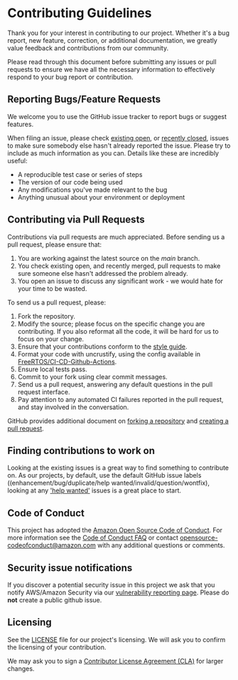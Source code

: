 # Contributing Guidelines

Thank you for your interest in contributing to our project. Whether it's a bug report, new feature, correction, or additional
documentation, we greatly value feedback and contributions from our community.

Please read through this document before submitting any issues or pull requests to ensure we have all the necessary
information to effectively respond to your bug report or contribution.


## Reporting Bugs/Feature Requests

We welcome you to use the GitHub issue tracker to report bugs or suggest features.

When filing an issue, please check [existing open](https://github.com/FreeRTOS/coreMQTT/issues), or [recently closed](https://github.com/FreeRTOS/coreMQTT/issues?q=is%3Aissue+is%3Aclosed), issues to make sure somebody else hasn't already
reported the issue. Please try to include as much information as you can. Details like these are incredibly useful:

* A reproducible test case or series of steps
* The version of our code being used
* Any modifications you've made relevant to the bug
* Anything unusual about your environment or deployment


## Contributing via Pull Requests
Contributions via pull requests are much appreciated. Before sending us a pull request, please ensure that:

1. You are working against the latest source on the *main* branch.
1. You check existing open, and recently merged, pull requests to make sure someone else hasn't addressed the problem already.
1. You open an issue to discuss any significant work - we would hate for your time to be wasted.

To send us a pull request, please:

1. Fork the repository.
1. Modify the source; please focus on the specific change you are contributing. If you also reformat all the code, it will be hard for us to focus on your change.
1. Ensure that your contributions conform to the [style guide](https://docs.aws.amazon.com/embedded-csdk/202011.00/lib-ref/docs/doxygen/output/html/guide_developer_styleguide.html).
1. Format your code with uncrustify, using the config available in [FreeRTOS/CI-CD-Github-Actions](https://github.com/FreeRTOS/CI-CD-Github-Actions/blob/main/formatting/uncrustify.cfg).
1. Ensure local tests pass.
1. Commit to your fork using clear commit messages.
1. Send us a pull request, answering any default questions in the pull request interface.
1. Pay attention to any automated CI failures reported in the pull request, and stay involved in the conversation.

GitHub provides additional document on [forking a repository](https://help.github.com/articles/fork-a-repo/) and
[creating a pull request](https://help.github.com/articles/creating-a-pull-request/).


## Finding contributions to work on
Looking at the existing issues is a great way to find something to contribute on. As our projects, by default, use the default GitHub issue labels ((enhancement/bug/duplicate/help wanted/invalid/question/wontfix), looking at any ['help wanted'](https://github.com/FreeRTOS/coreMQTT/labels?q=help+wanted) issues is a great place to start.


## Code of Conduct
This project has adopted the [Amazon Open Source Code of Conduct](https://aws.github.io/code-of-conduct).
For more information see the [Code of Conduct FAQ](https://aws.github.io/code-of-conduct-faq) or contact
opensource-codeofconduct@amazon.com with any additional questions or comments.


## Security issue notifications
If you discover a potential security issue in this project we ask that you notify AWS/Amazon Security via our [vulnerability reporting page](https://aws.amazon.com/security/vulnerability-reporting/). Please do **not** create a public github issue.


## Licensing

See the [LICENSE](../LICENSE) file for our project's licensing. We will ask you to confirm the licensing of your contribution.

We may ask you to sign a [Contributor License Agreement (CLA)](https://en.wikipedia.org/wiki/Contributor_License_Agreement) for larger changes.
